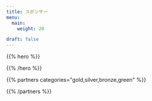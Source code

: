 ```yaml
---
title: スポンサー
menu:
  main:
    weight: 20

draft: false
---
```


{{% hero %}}


{{% /hero %}}

<!-- Parteners list -->

{{% partners categories="gold,silver,bronze,green" %}}

{{% /partners %}}
